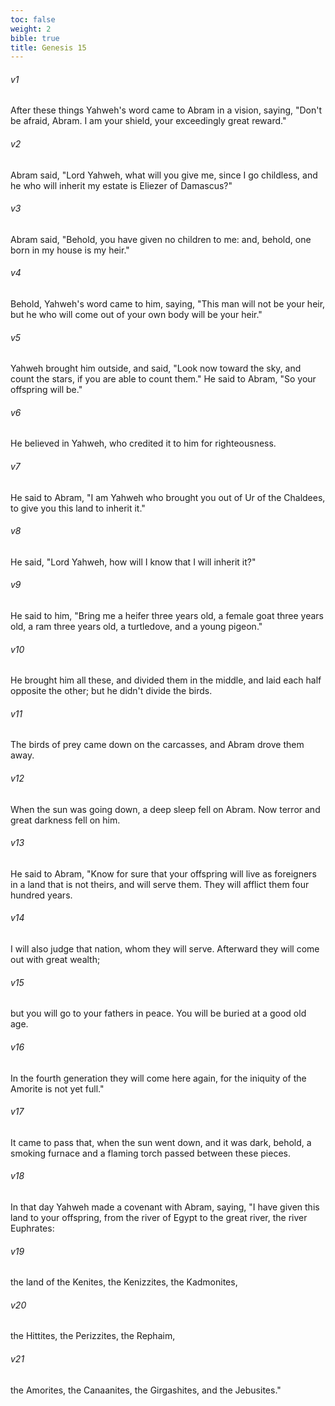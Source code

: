 ```yaml
---
toc: false
weight: 2
bible: true
title: Genesis 15
---
```




###### v1 
After these things Yahweh's word came to Abram in a vision, saying, "Don't be afraid, Abram. I am your shield, your exceedingly great reward." 

###### v2 
Abram said, "Lord Yahweh, what will you give me, since I go childless, and he who will inherit my estate is Eliezer of Damascus?" 

###### v3 
Abram said, "Behold, you have given no children to me: and, behold, one born in my house is my heir." 

###### v4 
Behold, Yahweh's word came to him, saying, "This man will not be your heir, but he who will come out of your own body will be your heir." 

###### v5 
Yahweh brought him outside, and said, "Look now toward the sky, and count the stars, if you are able to count them." He said to Abram, "So your offspring will be." 

###### v6 
He believed in Yahweh, who credited it to him for righteousness. 

###### v7 
He said to Abram, "I am Yahweh who brought you out of Ur of the Chaldees, to give you this land to inherit it." 

###### v8 
He said, "Lord Yahweh, how will I know that I will inherit it?" 

###### v9 
He said to him, "Bring me a heifer three years old, a female goat three years old, a ram three years old, a turtledove, and a young pigeon." 

###### v10 
He brought him all these, and divided them in the middle, and laid each half opposite the other; but he didn't divide the birds. 

###### v11 
The birds of prey came down on the carcasses, and Abram drove them away. 

###### v12 
When the sun was going down, a deep sleep fell on Abram. Now terror and great darkness fell on him. 

###### v13 
He said to Abram, "Know for sure that your offspring will live as foreigners in a land that is not theirs, and will serve them. They will afflict them four hundred years. 

###### v14 
I will also judge that nation, whom they will serve. Afterward they will come out with great wealth; 

###### v15 
but you will go to your fathers in peace. You will be buried at a good old age. 

###### v16 
In the fourth generation they will come here again, for the iniquity of the Amorite is not yet full." 

###### v17 
It came to pass that, when the sun went down, and it was dark, behold, a smoking furnace and a flaming torch passed between these pieces. 

###### v18 
In that day Yahweh made a covenant with Abram, saying, "I have given this land to your offspring, from the river of Egypt to the great river, the river Euphrates: 

###### v19 
the land of the Kenites, the Kenizzites, the Kadmonites, 

###### v20 
the Hittites, the Perizzites, the Rephaim, 

###### v21 
the Amorites, the Canaanites, the Girgashites, and the Jebusites."


